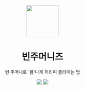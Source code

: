 <div align="center">
<img src="https://github.com/user-attachments/assets/98dd17ec-9019-48f0-b5cb-00a9d0af8e9c" width="100" height="100"/>

  # 빈주머니즈 
빈 주머니로 '폼'나게 허리띠 졸라매는 법

<img src="https://img.shields.io/badge/springboot-6DB33F?style=for-the-badge&logo=springboot&logoColor=white">
<img src="https://img.shields.io/badge/iOS-000000?style=for-the-badge&logo=ios&logoColor=white">

